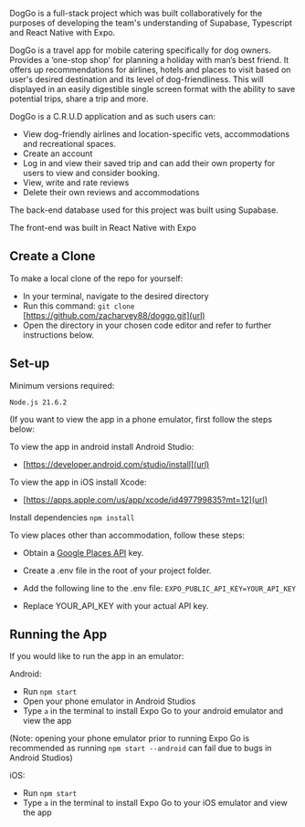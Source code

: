 DogGo is a full-stack project which was built collaboratively for the purposes of developing the team's understanding of Supabase, Typescript and React Native with Expo.

DogGo is a travel app for mobile catering specifically for dog owners. Provides a ‘one-stop shop' for planning a holiday with man’s best friend. It offers up recommendations for airlines, hotels and places to visit based on user's desired destination and its level of dog-friendliness. This will displayed in an easily digestible single screen format with the ability to save potential trips, share a trip and more.

DogGo is a C.R.U.D application and as such users can:

- View dog-friendly airlines and location-specific vets, accommodations and recreational spaces.
- Create an account
- Log in and view their saved trip and can add their own property for users to view and consider booking.
- View, write and rate reviews 
- Delete their own reviews and accommodations

The back-end database used for this project was built using Supabase.

The front-end was built in React Native with Expo

## Create a Clone


To make a local clone of the repo for yourself:

- In your terminal, navigate to the desired directory
- Run this command: `git clone` [https://github.com/zacharvey88/doggo.git](url)
- Open the directory in your chosen code editor and refer to further instructions below.

## Set-up

Minimum versions required:

`Node.js 21.6.2`

(If you want to view the app in a phone emulator, first follow the steps below:

To view the app in android install Android Studio:

- [https://developer.android.com/studio/install](url)

To view the app in iOS install Xcode:

- [https://apps.apple.com/us/app/xcode/id497799835?mt=12](url)



Install dependencies `npm install`

To view places other than accommodation, follow these steps:

- Obtain a [Google Places API](https://console.cloud.google.com/projectselector2/google/maps-apis/credentials?utm_source=Docs_CreateAPIKey&utm_content=Docs_maps-backend&_gl=1*3uptfz*_ga*MTk2Nzc1MDk4MC4xNzE1NzAyOTUy*_ga_NRWSTWS78N*MTcxNjk4NTA0NS4yNC4xLjE3MTY5ODU4MzkuMC4wLjA.) key.

- Create a .env file in the root of your project folder.

- Add the following line to the .env file: `EXPO_PUBLIC_API_KEY=YOUR_API_KEY`
- Replace YOUR_API_KEY with your actual API key.

## Running the App

If you would like to run the app in an emulator:

Android:
- Run `npm start` 
- Open your phone emulator in Android Studios
- Type `a` in the terminal to install Expo Go to your android emulator and view the app

(Note: opening your phone emulator prior to running Expo Go is recommended as running `npm start --android` can fail due to bugs in Android Studios)

iOS:
- Run `npm start` 
- Type `a` in the terminal to install Expo Go to your iOS emulator and view the app

